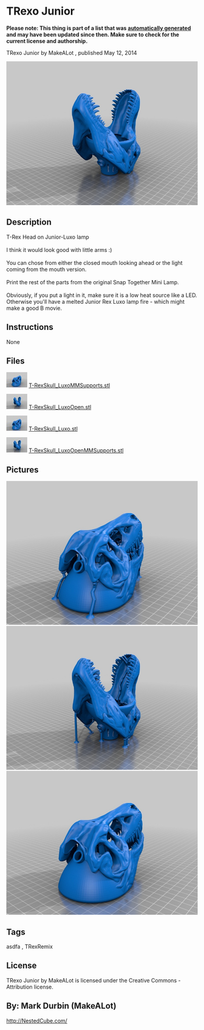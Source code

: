 TRexo Junior
===============
**Please note: This thing is part of a list that was [automatically generated](https://github.com/carlosgs/export-things) and may have been updated since then. Make sure to check for the current license and authorship.**  

TRexo Junior  by MakeALot , published May 12, 2014

![Image](img/T-RexSkull_LuxoOpen_display_large.jpg)

Description
--------
T-Rex Head on Junior-Luxo lamp  <br />
<br />
I think it would look good with little arms :)  <br />
<br />
You can chose from either the closed mouth looking ahead or the light coming from the mouth version.  <br />
<br />
Print the rest of the parts from the original Snap Together Mini Lamp.  <br />
<br />
Obviously, if you put a light in it, make sure it is a low heat source like a LED. Otherwise you'll have a melted Junior Rex Luxo lamp fire - which might make a good B movie.

Instructions
--------
None

Files
--------
[![Image](img/T-RexSkull_LuxoMMSupports_preview_tinycard.jpg)](T-RexSkull_LuxoMMSupports.stl)
 [ T-RexSkull_LuxoMMSupports.stl](T-RexSkull_LuxoMMSupports.stl)  

[![Image](img/T-RexSkull_LuxoOpen_preview_tinycard.jpg)](T-RexSkull_LuxoOpen.stl)
 [ T-RexSkull_LuxoOpen.stl](T-RexSkull_LuxoOpen.stl)  

[![Image](img/T-RexSkull_Luxo_preview_tinycard.jpg)](T-RexSkull_Luxo.stl)
 [ T-RexSkull_Luxo.stl](T-RexSkull_Luxo.stl)  

[![Image](img/T-RexSkull_LuxoOpenMMSupports_preview_tinycard.jpg)](T-RexSkull_LuxoOpenMMSupports.stl)
 [ T-RexSkull_LuxoOpenMMSupports.stl](T-RexSkull_LuxoOpenMMSupports.stl)  



Pictures
--------
![Image](img/T-RexSkull_LuxoMMSupports_display_large.jpg)
![Image](img/T-RexSkull_LuxoOpenMMSupports_display_large.jpg)
![Image](img/T-RexSkull_Luxo_display_large.jpg)


Tags
--------
asdfa , TRexRemix  

  

License
--------
TRexo Junior by MakeALot is licensed under the Creative Commons - Attribution license.  



By: Mark Durbin (MakeALot)
--------
<http://NestedCube.com/>